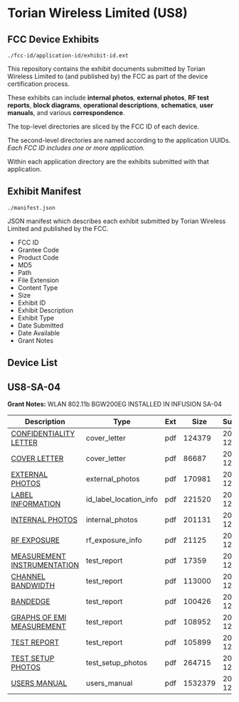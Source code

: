# Torian Wireless Limited (US8)
## FCC Device Exhibits

```
./fcc-id/application-id/exhibit-id.ext
```

This repository contains the exhibit documents submitted by Torian Wireless Limited to (and published by) the FCC as part of the device certification process.

These exhibits can include **internal photos**, **external photos**, **RF test reports**, **block diagrams**, **operational descriptions**, **schematics**, **user manuals**, and various **correspondence**.

The top-level directories are sliced by the FCC ID of each device.

The second-level directories are named according to the application UUIDs. *Each FCC ID includes one or more application.*

Within each application directory are the exhibits submitted with that application. 

## Exhibit Manifest

```
./manifest.json
```

JSON manifest which describes each exhibit submitted by Torian Wireless Limited and published by the FCC.

- FCC ID
- Grantee Code
- Product Code
- MD5
- Path
- File Extension
- Content Type
- Size
- Exhibit ID
- Exhibit Description
- Exhibit Type
- Date Submitted
- Date Available
- Grant Notes

## Device List
## US8-SA-04
**Grant Notes:** WLAN 802.11b BGW200EG INSTALLED IN INFUSION SA-04

| Description | Type | Ext | Size | Submitted | Available |
| ----------- | ---- | --- | ---- | --------- | --------- |
| [CONFIDENTIALITY LETTER](US8-SA-04/29d3293c004c6844ef21a7f20951d115/736390.pdf) | cover_letter | pdf | 124379 | 2006-12-08 | 2006-12-11 |
| [COVER LETTER](US8-SA-04/29d3293c004c6844ef21a7f20951d115/736391.pdf) | cover_letter | pdf | 86687 | 2006-12-08 | 2006-12-11 |
| [EXTERNAL PHOTOS](US8-SA-04/29d3293c004c6844ef21a7f20951d115/736382.pdf) | external_photos | pdf | 170981 | 2006-12-08 | 2006-12-11 |
| [LABEL INFORMATION](US8-SA-04/29d3293c004c6844ef21a7f20951d115/736392.pdf) | id_label_location_info | pdf | 221520 | 2006-12-08 | 2006-12-11 |
| [INTERNAL PHOTOS](US8-SA-04/29d3293c004c6844ef21a7f20951d115/736384.pdf) | internal_photos | pdf | 201131 | 2006-12-08 | 2006-12-11 |
| [RF EXPOSURE](US8-SA-04/29d3293c004c6844ef21a7f20951d115/736389.pdf) | rf_exposure_info | pdf | 21125 | 2006-12-08 | 2006-12-11 |
| [MEASUREMENT INSTRUMENTATION](US8-SA-04/29d3293c004c6844ef21a7f20951d115/736381.pdf) | test_report | pdf | 17359 | 2006-12-08 | 2006-12-11 |
| [CHANNEL BANDWIDTH](US8-SA-04/29d3293c004c6844ef21a7f20951d115/736386.pdf) | test_report | pdf | 113000 | 2006-12-08 | 2006-12-11 |
| [BANDEDGE](US8-SA-04/29d3293c004c6844ef21a7f20951d115/736387.pdf) | test_report | pdf | 100426 | 2006-12-08 | 2006-12-11 |
| [GRAPHS OF EMI MEASUREMENT](US8-SA-04/29d3293c004c6844ef21a7f20951d115/736388.pdf) | test_report | pdf | 108952 | 2006-12-08 | 2006-12-11 |
| [TEST REPORT](US8-SA-04/29d3293c004c6844ef21a7f20951d115/736393.pdf) | test_report | pdf | 105899 | 2006-12-08 | 2006-12-11 |
| [TEST SETUP PHOTOS](US8-SA-04/29d3293c004c6844ef21a7f20951d115/736383.pdf) | test_setup_photos | pdf | 264715 | 2006-12-08 | 2006-12-11 |
| [USERS MANUAL](US8-SA-04/29d3293c004c6844ef21a7f20951d115/736385.pdf) | users_manual | pdf | 1532379 | 2006-12-08 | 2006-12-11 |
